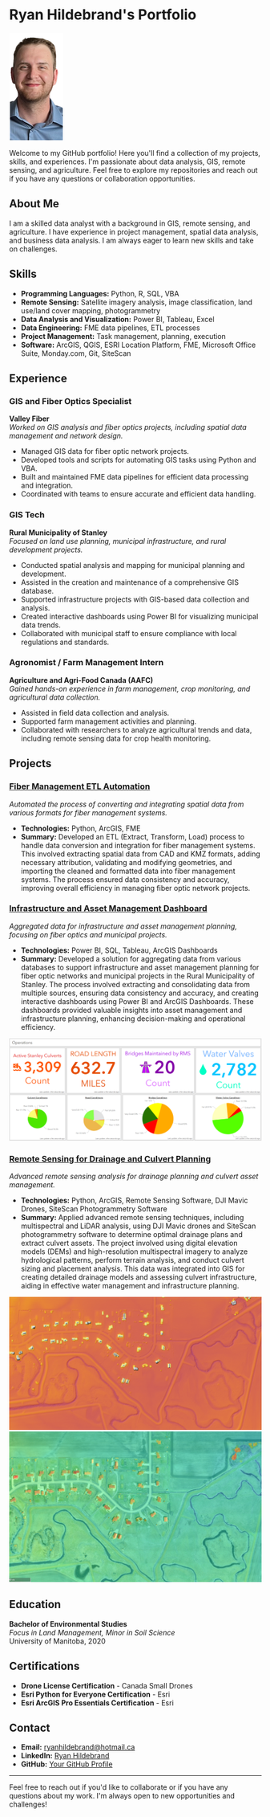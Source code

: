 # Ryan Hildebrand's Portfolio

![Ryan's Headshot](Pictures/resize1.png)

Welcome to my GitHub portfolio! Here you'll find a collection of my projects, skills, and experiences. I'm passionate about data analysis, GIS, remote sensing, and agriculture. Feel free to explore my repositories and reach out if you have any questions or collaboration opportunities.

## About Me

I am a skilled data analyst with a background in GIS, remote sensing, and agriculture. I have experience in project management, spatial data analysis, and business data analysis. I am always eager to learn new skills and take on challenges.

## Skills

- **Programming Languages:** Python, R, SQL, VBA
- **Remote Sensing:** Satellite imagery analysis, image classification, land use/land cover mapping, photogrammetry
- **Data Analysis and Visualization:** Power BI, Tableau, Excel
- **Data Engineering:** FME data pipelines, ETL processes
- **Project Management:** Task management, planning, execution
- **Software:** ArcGIS, QGIS, ESRI Location Platform, FME, Microsoft Office Suite, Monday.com, Git, SiteScan

## Experience

### GIS and Fiber Optics Specialist
**Valley Fiber**  
*Worked on GIS analysis and fiber optics projects, including spatial data management and network design.*

- Managed GIS data for fiber optic network projects.
- Developed tools and scripts for automating GIS tasks using Python and VBA.
- Built and maintained FME data pipelines for efficient data processing and integration.
- Coordinated with teams to ensure accurate and efficient data handling.

### GIS Tech
**Rural Municipality of Stanley**  
*Focused on land use planning, municipal infrastructure, and rural development projects.*

- Conducted spatial analysis and mapping for municipal planning and development.
- Assisted in the creation and maintenance of a comprehensive GIS database.
- Supported infrastructure projects with GIS-based data collection and analysis.
- Created interactive dashboards using Power BI for visualizing municipal data trends.
- Collaborated with municipal staff to ensure compliance with local regulations and standards.

### Agronomist / Farm Management Intern
**Agriculture and Agri-Food Canada (AAFC)**  
*Gained hands-on experience in farm management, crop monitoring, and agricultural data collection.*

- Assisted in field data collection and analysis.
- Supported farm management activities and planning.
- Collaborated with researchers to analyze agricultural trends and data, including remote sensing data for crop health monitoring.

## Projects

### [Fiber Management ETL Automation](https://github.com/yourusername/fiber-management-etl)
*Automated the process of converting and integrating spatial data from various formats for fiber management systems.*

- **Technologies:** Python, ArcGIS, FME
- **Summary:** Developed an ETL (Extract, Transform, Load) process to handle data conversion and integration for fiber management systems. This involved extracting spatial data from CAD and KMZ formats, adding necessary attribution, validating and modifying geometries, and importing the cleaned and formatted data into fiber management systems. The process ensured data consistency and accuracy, improving overall efficiency in managing fiber optic network projects.

### [Infrastructure and Asset Management Dashboard](https://github.com/yourusername/infrastructure-dashboard)
*Aggregated data for infrastructure and asset management planning, focusing on fiber optics and municipal projects.*

- **Technologies:** Power BI, SQL, Tableau, ArcGIS Dashboards
- **Summary:** Developed a solution for aggregating data from various databases to support infrastructure and asset management planning for fiber optic networks and municipal projects in the Rural Municipality of Stanley. The process involved extracting and consolidating data from multiple sources, ensuring data consistency and accuracy, and creating interactive dashboards using Power BI and ArcGIS Dashboards. These dashboards provided valuable insights into asset management and infrastructure planning, enhancing decision-making and operational efficiency.

![Dashboard Project Screenshot](Pictures/dashboard.png)

### [Remote Sensing for Drainage and Culvert Planning](https://github.com/yourusername/remote-sensing-drainage-culvert)
*Advanced remote sensing analysis for drainage planning and culvert asset management.*

- **Technologies:** Python, ArcGIS, Remote Sensing Software, DJI Mavic Drones, SiteScan Photogrammetry Software
- **Summary:** Applied advanced remote sensing techniques, including multispectral and LiDAR analysis, using DJI Mavic drones and SiteScan photogrammetry software to determine optimal drainage plans and extract culvert assets. The project involved using digital elevation models (DEMs) and high-resolution multispectral imagery to analyze hydrological patterns, perform terrain analysis, and conduct culvert sizing and placement analysis. This data was integrated into GIS for creating detailed drainage models and assessing culvert infrastructure, aiding in effective water management and infrastructure planning.

![LiDAR Analysis Screenshot 1](Pictures/Lidar%201.png)
![LiDAR Analysis Screenshot 2](Pictures/Lidar%202.png)

## Education

**Bachelor of Environmental Studies**  
*Focus in Land Management, Minor in Soil Science*  
University of Manitoba, 2020  

## Certifications

- **Drone License Certification** - Canada Small Drones
- **Esri Python for Everyone Certification** - Esri
- **Esri ArcGIS Pro Essentials Certification** - Esri

## Contact

- **Email:** [ryanhildebrand@hotmail.ca](mailto:ryanhildebrand@hotmail.ca)
- **LinkedIn:** [Ryan Hildebrand](https://www.linkedin.com/in/ryan-hildebrand-419b97255/)
- **GitHub:** [Your GitHub Profile](https://github.com/yourusername)

---

Feel free to reach out if you'd like to collaborate or if you have any questions about my work. I'm always open to new opportunities and challenges!
